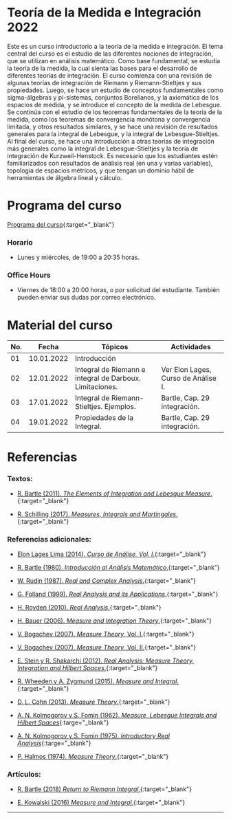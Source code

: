# Teoría de la Medida e Integración 2022

Este es un curso introductorio a la teoría de la medida e integración. El tema central del curso es el estudio de las diferentes nociones de integración, que se utilizan en análisis matemático. Como base fundamental, se estudia la teoría de la medida, la cual sienta las bases para el desarrollo de diferentes teorías de integración. El curso comienza con una revisión de algunas teorías de integración de Riemann y Riemann-Stieltjes y sus propiedades. Luego, se hace un estudio de conceptos fundamentales como sigma-álgebras y pi-sistemas, conjuntos Borelianos, y la axiomática de los espacios de medida, y se introduce el concepto de la medida de Lebesgue. Se continúa con el estudio de los teoremas fundamentales de la teoría de la medida, como los teoremas de convergencia monótona y convergencia limitada, y otros resultados similares, y se hace una revisión de resultados generales para la integral de Lebesgue, y la integral de Lebesgue-Stieltjes. Al final del curso, se hace una introducción a otras teorías de integración más generales como la integral de Lebesgue-Stieltjes y la teoría de integración de Kurzweil-Henstock.  Es necesario que los estudiantes estén familiarizados con resultados de análisis real (en una y varias variables), topología de espacios métricos, y que tengan un dominio hábil de herramientas de álgebra lineal y cálculo.

# Programa del curso
<div id='id-programa'/>

[Programa del curso](programa/Programa-tm2022.pdf){:target="_blank"}

### Horario
<div id='id-horario'/>

* Lunes y miércoles, de 19:00 a 20:35 horas.

### Office Hours
<div id='id-office'/>

* Viernes de 18:00 a 20:00 horas, o por solicitud del estudiante. También pueden enviar sus dudas por correo electrónico.


# Material del curso
<div id='id-material'/>

  **No.**  | **Fecha**    | **Tópicos**                                                                    | **Actividades**
  -------- | ------------ | ------------------------------------------------------------------------------ |  -------------------------------------
  01       | 10.01.2022   | Introducción <br/>                                                             | 
  02       | 12.01.2022   | Integral de Riemann e integral de Darboux. Limitaciones. <br/>                 | Ver Elon Lages, Curso de Análise I. 
  03       | 17.01.2022   | Integral de Riemann-Stieltjes. Ejemplos. <br/>                                 | Bartle, Cap. 29 integración.  
  04       | 19.01.2022   | Propiedades de la Integral. <br/>                                              | Bartle, Cap. 29 integración.  


# Referencias
<div id='id-ref'/>

### Textos:

* [R. Bartle (2011). *The Elements of Integration and Lebesgue Measure*.](http://library.lol/main/A1D515B51A9193224B31B0A47F3AA135){:target="_blank"}

* [R. Schilling (2017). *Measures, Integrals and Martingales*.](http://library.lol/main/70091F2937A5FA32E08795C3A3654837){:target="_blank"}


### Referencias adicionales:

* [Elon Lages Lima (2014). *Curso de Análise, Vol. I*.](http://library.lol/main/09C73EFC7EB9686BAE475FDB338C3720){:target="_blank"}

* [R. Bartle (1980). *Introducción al Análisis Matemático*.](http://library.lol/main/6FF57EE865C321AEDDAB8B294641BE91){:target="_blank"}

* [W. Rudin (1987). *Real and Complex Analysis*.](http://library.lol/main/D9D636FAC19541905640F56164C8DA8A){:target="_blank"}

* [G. Folland (1999). *Real Analysis and its Applications*.](http://library.lol/main/A52A695373B9289688FC9CE7835487EF){:target="_blank"}

* [H. Royden (2010). *Real Analysis*.](http://library.lol/main/467A74BDDE78CD0E1F9E470B01423B03){:target="_blank"}

* [H. Bauer (2006). *Measure and Integration Theory*.](http://library.lol/main/8E48B32F8A03A4CD09C2071F40DA0482){:target="_blank"}

* [V. Bogachev (2007). *Measure Theory*, Vol. I.](http://library.lol/main/FFBDC7E3D8E571C6CD5F9E8633CDFDC2){:target="_blank"}

* [V. Bogachev (2007). *Measure Theory*, Vol. II.](http://library.lol/main/37F8C8D6AA1131249E3F2B53157E40A5){:target="_blank"}

* [E. Stein y R. Shakarchi (2012). *Real Analysis: Measure Theory, Integration and Hilbert Spaces*.](http://library.lol/main/E93A91B5366ACEEE18F3786D26068833){:target="_blank"}

* [R. Wheeden y A. Zygmund (2015). *Measure and Integral*.](http://library.lol/main/2D2E5BF43FAE923F53F5D8C780FF6CC1){:target="_blank"}

* [D. L. Cohn (2013). *Measure Theory*.](http://library.lol/main/2F37E55C5A9B4F14C5E64697DCF71306){:target="_blank"}

* [A. N. Kolmogorov y S. Fomin (1962). *Measure, Lebesgue Integrals and Hilbert Spaces*](http://library.lol/main/69A47D96629E2CE88EA8E89D6CB1B636){:targe="_blank"}

* [A. N. Kolmogorov y S. Fomin (1975). *Introductory Real Analysis*](http://library.lol/main/3A506B337A98982D529E33CC22A4A37C){:targe="_blank"}

* [P. Halmos (1974). *Measure Theory*.](http://library.lol/main/00C4B0D76C69B67BEAC992F2EE26B0AF){:target="_blank"}

### Artículos:

* [R. Bartle (2018) *Return to Riemann Integral*.](https://www.tandfonline.com/doi/abs/10.1080/00029890.1996.12004798){:target="_blank"}

* [E. Kowalski (2016) *Measure and Integral*.](https://people.math.ethz.ch/~kowalski/measure-integral.pdf){:target="_blank"}

---
